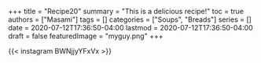 +++
title = "Recipe20"
summary = "This is a delicious recipe!"
toc = true
authors = ["Masami"]
tags = []
categories = ["Soups", "Breads"]
series = []
date = 2020-07-12T17:36:50-04:00
lastmod = 2020-07-12T17:36:50-04:00
draft = false
featuredImage = "myguy.png"
+++

{{< instagram BWNjjyYFxVx >}}
